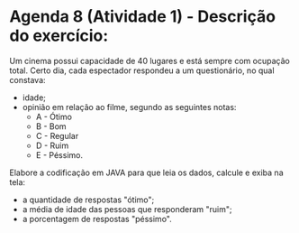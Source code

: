 # Agenda 8 (Atividade 1) - Descrição do exercício: 

Um cinema possui capacidade de 40 lugares e está sempre com ocupação total. Certo dia, cada espectador respondeu a um questionário, no qual constava:

  - idade;
  - opinião em relação ao filme, segundo as seguintes notas:
      - A - Ótimo
      -  B - Bom 
      -  C - Regular  
      -  D - Ruim  
      -  E - Péssimo.

Elabore a codificação em JAVA para que leia os dados, calcule e exiba na tela:

- a quantidade de respostas "ótimo";
- a média de idade das pessoas que responderam "ruim";
- a porcentagem de respostas "péssimo".
